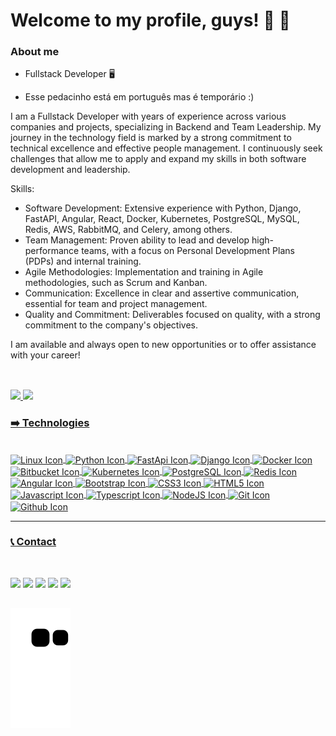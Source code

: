 # Welcome to my profile, guys! 👋 🚀 

### About me

- Fullstack Developer 🖥️
 
- Esse pedacinho está em português mas é temporário :)

I am a Fullstack Developer with years of experience across various companies and projects, specializing in Backend and Team Leadership. My journey in the technology field is marked by a strong commitment to technical excellence and effective people management. I continuously seek challenges that allow me to apply and expand my skills in both software development and leadership.

Skills:

- Software Development: Extensive experience with Python, Django, FastAPI, Angular, React, Docker, Kubernetes, PostgreSQL, MySQL, Redis, AWS, RabbitMQ, and Celery, among others.
- Team Management: Proven ability to lead and develop high-performance teams, with a focus on Personal Development Plans (PDPs) and internal training.
- Agile Methodologies: Implementation and training in Agile methodologies, such as Scrum and Kanban.
- Communication: Excellence in clear and assertive communication, essential for team and project management.
- Quality and Commitment: Deliverables focused on quality, with a strong commitment to the company's objectives.

I am available and always open to new opportunities or to offer assistance with your career!


##
<br>
<div>
  <a href="https://github.com/gi0dogr4u">
  <img height="180" src="https://github-readme-stats.vercel.app/api?username=gi0dogr4u&count_private=true&show_icons=true&theme=radical"/>
  <img height="180" src="https://github-readme-stats.vercel.app/api/top-langs/?username=gi0dogr4u&langs_count=10&layout=compact&theme=radical"/>
</div>


<div style="display: inline_block">
  <h3> ➡️ Technologies</h3><br>
  <img align="center" alt="Linux Icon" height="30" width="40" src="https://cdn.jsdelivr.net/gh/devicons/devicon/icons/linux/linux-original.svg"/>
  <img align="center" alt="Python Icon" height="30" width="40" src="https://cdn.jsdelivr.net/gh/devicons/devicon/icons/python/python-original.svg"/>
  <img align="center" alt="FastApi Icon" height="30" width="40" src="https://cdn.jsdelivr.net/gh/devicons/devicon/icons/fastapi/fastapi-original.svg"/>
  <img align="center" alt="Django Icon" height="30" width="40" src="https://cdn.jsdelivr.net/gh/devicons/devicon/icons/django/django-plain.svg"/>
  <img align="center" alt="Docker Icon" height="30" width="40" src="https://cdn.jsdelivr.net/gh/devicons/devicon/icons/docker/docker-original.svg"/>
  <img align="center" alt="Bitbucket Icon" height="30" width="40" src="https://cdn.jsdelivr.net/gh/devicons/devicon/icons/bitbucket/bitbucket-original.svg" />
  <img align="center" alt="Kubernetes Icon" height="30" width="40" src="https://cdn.jsdelivr.net/gh/devicons/devicon/icons/kubernetes/kubernetes-plain.svg"/>
  <img align="center" alt="PostgreSQL Icon" height="30" width="40" src="https://cdn.jsdelivr.net/gh/devicons/devicon/icons/postgresql/postgresql-original.svg"/>
  <img align="center" alt="Redis Icon" height="30" width="40" src="https://cdn.jsdelivr.net/gh/devicons/devicon/icons/redis/redis-original.svg"/>
  <img align="center" alt="Angular Icon" height="30" width="40" src="https://cdn.jsdelivr.net/gh/devicons/devicon/icons/angularjs/angularjs-original.svg"/>
  <img align="center" alt="Bootstrap Icon" height="30" width="40" src="https://cdn.jsdelivr.net/gh/devicons/devicon/icons/bootstrap/bootstrap-original.svg"/>
  <img align="center" alt="CSS3 Icon" height="30" width="40" src="https://cdn.jsdelivr.net/gh/devicons/devicon/icons/css3/css3-original.svg"/>
  <img align="center" alt="HTML5 Icon" height="30" width="40" src="https://cdn.jsdelivr.net/gh/devicons/devicon/icons/html5/html5-original.svg"/>
  <img align="center" alt="Javascript Icon" height="30" width="40" src="https://cdn.jsdelivr.net/gh/devicons/devicon/icons/javascript/javascript-original.svg"/>
  <img align="center" alt="Typescript Icon" height="30" width="40" src="https://cdn.jsdelivr.net/gh/devicons/devicon/icons/typescript/typescript-original.svg"/>
  <img align="center" alt="NodeJS Icon" height="30" width="40" src="https://cdn.jsdelivr.net/gh/devicons/devicon/icons/nodejs/nodejs-original.svg"/>
  <img align="center" alt="Git Icon" height="30" width="40" src="https://cdn.jsdelivr.net/gh/devicons/devicon/icons/git/git-original.svg"/>
  <img align="center" alt="Github Icon" height="30" width="40" src="https://cdn.jsdelivr.net/gh/devicons/devicon/icons/github/github-original.svg"/>
</div>

***

<div>
  <h3>📞  Contact</h3><br>

  <a href="mailto:giovannaresende0475@gmail.com" target="_blank"><img target="_blanck" src="https://img.shields.io/badge/Gmail-D14836?style=for-the-badge&logo=gmail&logoColor=white"></a>
  <a href="https://www.linkedin.com/in/giovanna-resende-lima-b018a9201/" target="_blank"><img target="_blanck" src="https://img.shields.io/badge/LinkedIn-0077B5?style=for-the-badge&logo=linkedin&logoColor=white"></a>
  <a href="https://instagram.com/gio_lima.13" target="_blank"><img target="_blanck" src="https://img.shields.io/badge/Instagram-E4405F?style=for-the-badge&logo=instagram&logoColor=white"></a>
  <a href="https://discord.gg/zfQ88s87" target="_blank"><img target="_blanck" src="https://img.shields.io/badge/Discord-7289DA?style=for-the-badge&logo=discord&logoColor=white"></a>
  <a href="https://www.twitch.tv/gi0dogr4u" target="_blank"><img target="_blanck" src="https://img.shields.io/badge/Twitch-9146FF?style=for-the-badge&logo=twitch&logoColor=white"></a>
</div>

##

![Snake animation](https://github.com/gi0dogr4u/gi0dogr4u/blob/output/github-contribution-grid-snake.svg)
